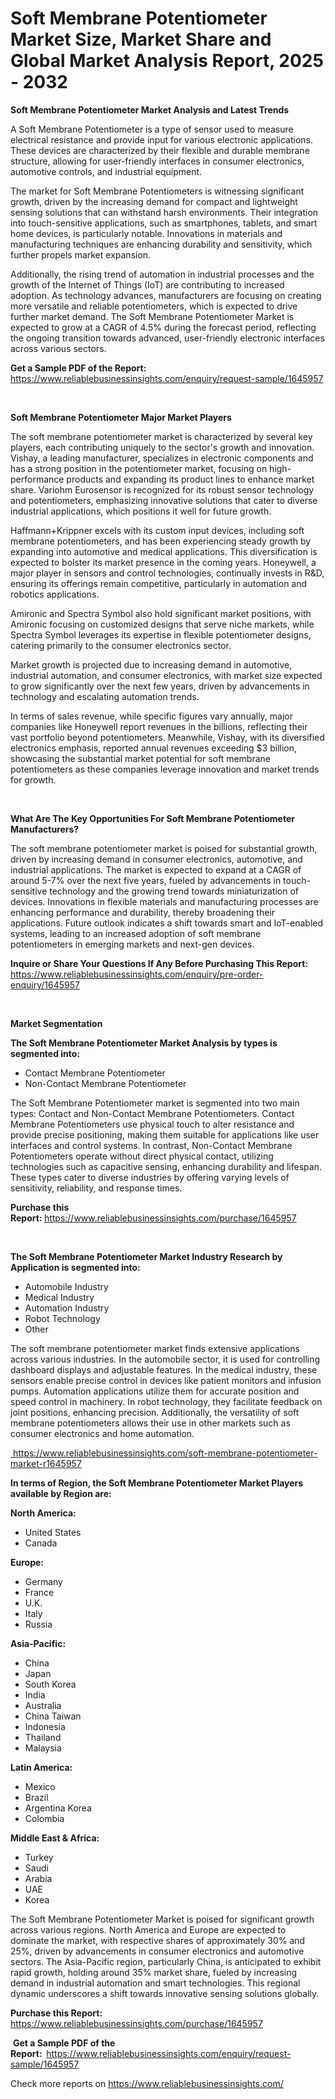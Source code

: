 <p><h1>Soft Membrane Potentiometer Market Size, Market Share and Global Market Analysis Report, 2025 - 2032</h1></p><p><strong>Soft Membrane Potentiometer Market Analysis and Latest Trends</strong></p>
<p><p>A Soft Membrane Potentiometer is a type of sensor used to measure electrical resistance and provide input for various electronic applications. These devices are characterized by their flexible and durable membrane structure, allowing for user-friendly interfaces in consumer electronics, automotive controls, and industrial equipment. </p><p>The market for Soft Membrane Potentiometers is witnessing significant growth, driven by the increasing demand for compact and lightweight sensing solutions that can withstand harsh environments. Their integration into touch-sensitive applications, such as smartphones, tablets, and smart home devices, is particularly notable. Innovations in materials and manufacturing techniques are enhancing durability and sensitivity, which further propels market expansion.</p><p>Additionally, the rising trend of automation in industrial processes and the growth of the Internet of Things (IoT) are contributing to increased adoption. As technology advances, manufacturers are focusing on creating more versatile and reliable potentiometers, which is expected to drive further market demand. The Soft Membrane Potentiometer Market is expected to grow at a CAGR of 4.5% during the forecast period, reflecting the ongoing transition towards advanced, user-friendly electronic interfaces across various sectors.</p></p>
<p><strong>Get a Sample PDF of the Report:&nbsp;</strong> <a href="https://www.reliablebusinessinsights.com/enquiry/request-sample/1645957?utm_campaign=2207&utm_medium=2&utm_source=Github&utm_content=ia&utm_term=21022025&utm_id=soft-membrane-potentiometer">https://www.reliablebusinessinsights.com/enquiry/request-sample/1645957</a></p>
<p>&nbsp;</p>
<p><strong>Soft Membrane Potentiometer Major Market Players</strong></p>
<p><p>The soft membrane potentiometer market is characterized by several key players, each contributing uniquely to the sector's growth and innovation. Vishay, a leading manufacturer, specializes in electronic components and has a strong position in the potentiometer market, focusing on high-performance products and expanding its product lines to enhance market share. Variohm Eurosensor is recognized for its robust sensor technology and potentiometers, emphasizing innovative solutions that cater to diverse industrial applications, which positions it well for future growth.</p><p>Haffmann+Krippner excels with its custom input devices, including soft membrane potentiometers, and has been experiencing steady growth by expanding into automotive and medical applications. This diversification is expected to bolster its market presence in the coming years. Honeywell, a major player in sensors and control technologies, continually invests in R&D, ensuring its offerings remain competitive, particularly in automation and robotics applications.</p><p>Amironic and Spectra Symbol also hold significant market positions, with Amironic focusing on customized designs that serve niche markets, while Spectra Symbol leverages its expertise in flexible potentiometer designs, catering primarily to the consumer electronics sector.</p><p>Market growth is projected due to increasing demand in automotive, industrial automation, and consumer electronics, with market size expected to grow significantly over the next few years, driven by advancements in technology and escalating automation trends.</p><p>In terms of sales revenue, while specific figures vary annually, major companies like Honeywell report revenues in the billions, reflecting their vast portfolio beyond potentiometers. Meanwhile, Vishay, with its diversified electronics emphasis, reported annual revenues exceeding $3 billion, showcasing the substantial market potential for soft membrane potentiometers as these companies leverage innovation and market trends for growth.</p></p>
<p>&nbsp;</p>
<p><strong>What Are The Key Opportunities For Soft Membrane Potentiometer Manufacturers?</strong></p>
<p><p>The soft membrane potentiometer market is poised for substantial growth, driven by increasing demand in consumer electronics, automotive, and industrial applications. The market is expected to expand at a CAGR of around 5-7% over the next five years, fueled by advancements in touch-sensitive technology and the growing trend towards miniaturization of devices. Innovations in flexible materials and manufacturing processes are enhancing performance and durability, thereby broadening their applications. Future outlook indicates a shift towards smart and IoT-enabled systems, leading to an increased adoption of soft membrane potentiometers in emerging markets and next-gen devices.</p></p>
<p><strong>Inquire or Share Your Questions If Any Before Purchasing This Report:</strong> <a href="https://www.reliablebusinessinsights.com/enquiry/pre-order-enquiry/1645957?utm_campaign=2207&utm_medium=2&utm_source=Github&utm_content=ia&utm_term=21022025&utm_id=soft-membrane-potentiometer">https://www.reliablebusinessinsights.com/enquiry/pre-order-enquiry/1645957</a></p>
<p>&nbsp;</p>
<p><strong>Market Segmentation</strong></p>
<p><strong>The Soft Membrane Potentiometer Market Analysis by types is segmented into:</strong></p>
<p><ul><li>Contact Membrane Potentiometer</li><li>Non-Contact Membrane Potentiometer</li></ul></p>
<p><p>The Soft Membrane Potentiometer market is segmented into two main types: Contact and Non-Contact Membrane Potentiometers. Contact Membrane Potentiometers use physical touch to alter resistance and provide precise positioning, making them suitable for applications like user interfaces and control systems. In contrast, Non-Contact Membrane Potentiometers operate without direct physical contact, utilizing technologies such as capacitive sensing, enhancing durability and lifespan. These types cater to diverse industries by offering varying levels of sensitivity, reliability, and response times.</p></p>
<p><strong>Purchase this Report:&nbsp;</strong><a href="https://www.reliablebusinessinsights.com/purchase/1645957?utm_campaign=2207&utm_medium=2&utm_source=Github&utm_content=ia&utm_term=21022025&utm_id=soft-membrane-potentiometer">https://www.reliablebusinessinsights.com/purchase/1645957</a></p>
<p>&nbsp;</p>
<p><strong>The Soft Membrane Potentiometer Market Industry Research by Application is segmented into:</strong></p>
<p><ul><li>Automobile Industry</li><li>Medical Industry</li><li>Automation Industry</li><li>Robot Technology</li><li>Other</li></ul></p>
<p><p>The soft membrane potentiometer market finds extensive applications across various industries. In the automobile sector, it is used for controlling dashboard displays and adjustable features. In the medical industry, these sensors enable precise control in devices like patient monitors and infusion pumps. Automation applications utilize them for accurate position and speed control in machinery. In robot technology, they facilitate feedback on joint positions, enhancing precision. Additionally, the versatility of soft membrane potentiometers allows their use in other markets such as consumer electronics and home automation.</p></p>
<p><a href="https://www.reliablebusinessinsights.com/soft-membrane-potentiometer-market-r1645957?utm_campaign=2207&utm_medium=2&utm_source=Github&utm_content=ia&utm_term=21022025&utm_id=soft-membrane-potentiometer">&nbsp;https://www.reliablebusinessinsights.com/soft-membrane-potentiometer-market-r1645957</a></p>
<p><strong>In terms of Region, the Soft Membrane Potentiometer Market Players available by Region are:</strong></p>
<p>
    <p> <strong> North America: </strong>
        <ul>
            <li>United States</li>
            <li>Canada</li>
        </ul>
        </p> 
    <p> <strong> Europe: </strong>
        <ul>
            <li>Germany</li>
            <li>France</li>
            <li>U.K.</li>
            <li>Italy</li>
            <li>Russia</li>
        </ul>
        </p> 
    <p> <strong> Asia-Pacific: </strong>
        <ul>
            <li>China</li>
            <li>Japan</li>
            <li>South Korea</li>
            <li>India</li>
            <li>Australia</li>
            <li>China Taiwan</li>
            <li>Indonesia</li>
            <li>Thailand</li>
            <li>Malaysia</li>
        </ul>
        </p> 
    <p> <strong> Latin America: </strong>
        <ul>
            <li>Mexico</li>
            <li>Brazil</li>
            <li>Argentina Korea</li>
            <li>Colombia</li>
        </ul>
        </p> 
    <p> <strong> Middle East & Africa: </strong>
        <ul>
            <li>Turkey</li>
            <li>Saudi</li>
            <li>Arabia</li>
            <li>UAE</li>
            <li>Korea</li>
        </ul>
    </p>
    </p>
<p><p>The Soft Membrane Potentiometer Market is poised for significant growth across various regions. North America and Europe are expected to dominate the market, with respective shares of approximately 30% and 25%, driven by advancements in consumer electronics and automotive sectors. The Asia-Pacific region, particularly China, is anticipated to exhibit rapid growth, holding around 35% market share, fueled by increasing demand in industrial automation and smart technologies. This regional dynamic underscores a shift towards innovative sensing solutions globally.</p></p>
<p><strong>Purchase this Report: </strong><a href="https://www.reliablebusinessinsights.com/purchase/1645957?utm_campaign=2207&utm_medium=2&utm_source=Github&utm_content=ia&utm_term=21022025&utm_id=soft-membrane-potentiometer">https://www.reliablebusinessinsights.com/purchase/1645957</a></p>
<p>&nbsp;<strong>Get a Sample PDF of the Report:&nbsp;&nbsp;</strong><a href="https://www.reliablebusinessinsights.com/enquiry/request-sample/1645957?utm_campaign=2207&utm_medium=2&utm_source=Github&utm_content=ia&utm_term=21022025&utm_id=soft-membrane-potentiometer">https://www.reliablebusinessinsights.com/enquiry/request-sample/1645957</a></p>
<p><strong></strong></p>
<p>Check more reports on <a href="https://www.reliablebusinessinsights.com/?utm_campaign=2207&utm_medium=2&utm_source=Github&utm_content=ia&utm_term=21022025&utm_id=soft-membrane-potentiometer">https://www.reliablebusinessinsights.com/</a></p>